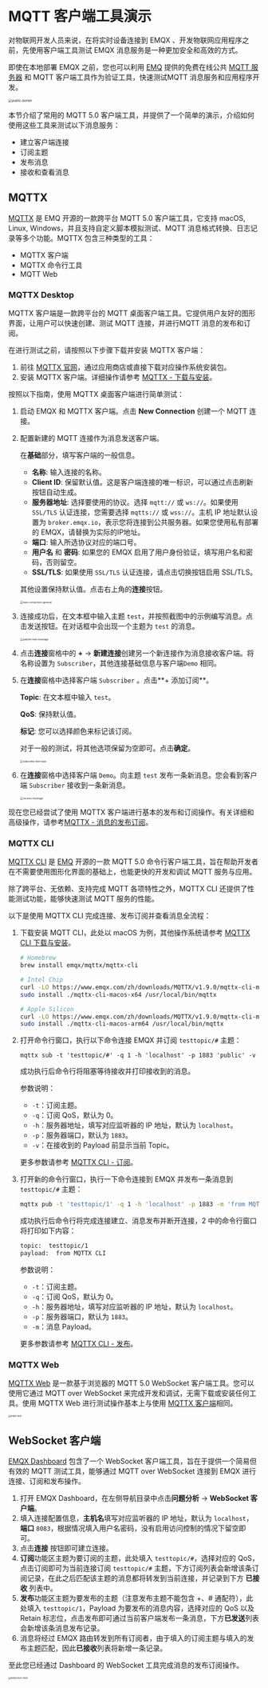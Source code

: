 # MQTT 客户端工具演示

对物联网开发人员来说，在将实时设备连接到 EMQX 、开发物联网应用程序之前，先使用客户端工具测试 EMQX 消息服务是一种更加安全和高效的方式。

即使在本地部署 EMQX 之前，您也可以利用 [EMQ](https://www.emqx.com/) 提供的免费在线公共 [MQTT 服务器](https://www.emqx.com/zh/mqtt/public-mqtt5-broker) 和 MQTT 客户端工具作为验证工具，快速测试MQTT 消息服务和应用程序开发。

<img src="./assets/public-borker.png" alt="public-borker" style="zoom:45%;" />

本节介绍了常用的 MQTT 5.0 客户端工具，并提供了一个简单的演示，介绍如何使用这些工具来测试以下消息服务：

- 建立客户端连接
- 订阅主题
- 发布消息
- 接收和查看消息

## MQTTX

[MQTTX](https://mqttx.app/zh) 是 EMQ 开源的一款跨平台 MQTT 5.0 客户端工具，它支持 macOS, Linux, Windows，并且支持自定义脚本模拟测试、MQTT 消息格式转换、日志记录等多个功能。MQTTX 包含三种类型的工具：

- MQTTX 客户端
- MQTTX 命令行工具
- MQTT Web

### MQTTX Desktop

MQTTX 客户端是一款跨平台的 MQTT 桌面客户端工具。它提供用户友好的图形界面，让用户可以快速创建、测试 MQTT 连接，并进行MQTT 消息的发布和订阅。

在进行测试之前，请按照以下步骤下载并安装 MQTTX 客户端：

1. 前往 [MQTTX 官网](https://mqttx.app/zh)，通过应用商店或直接下载对应操作系统安装包。
1. 安装 MQTTX 客户端。详细操作请参考 [MQTTX - 下载与安装](https://mqttx.app/zh/docs/downloading-and-installation)。

按照以下指南，使用 MQTTX 桌面客户端进行简单测试：

1. 启动 EMQX 和 MQTTX 客户端。点击 **New Connection** 创建一个 MQTT 连接。

2. 配置新建的 MQTT 连接作为消息发送客户端。

   在**基础**部分，填写客户端的一般信息。

   - **名称**: 输入连接的名称。
   - **Client ID**: 保留默认值。这是客户端连接的唯一标识，可以通过点击刷新按钮自动生成。
   - **服务器地址**: 选择要使用的协议。选择 `mqtt://` 或 `ws://`。如果使用 `SSL/TLS` 认证连接，您需要选择 `mqtts://` 或 `wss://`。主机 IP 地址默认设置为 `broker.emqx.io`，表示您将连接到公共服务器。如果您使用私有部署的 EMQX，请替换为实际的IP地址。
   - **端口**: 输入所选协议对应的端口号。
   - **用户名** 和 **密码**: 如果您的 EMQX 启用了用户身份验证，填写用户名和密码，否则留空。
   - **SSL/TLS**: 如果使用 `SSL/TLS` 认证连接，请点击切换按钮启用 SSL/TLS。

   其他设置保持默认值。点击右上角的**连接**按钮。

   <img src="./assets/new-connection-general.png" alt="new-connection-general" style="zoom:35%;" />

3. 连接成功后，在文本框中输入主题 `test`，并按照截图中的示例编写消息。点击发送按钮。在对话框中会出现一个主题为 `test` 的消息。

   <img src="./assets/publish-test-message.png" alt="publish-test-message" style="zoom:35%;" />

4. 点击**连接**窗格中的 **+** -> **新建连接**创建另一个新连接作为消息接收客户端。将名称设置为 `Subscriber`，其他连接基础信息与客户端`Demo` 相同。

5. 在**连接**窗格中选择客户端 `Subscriber` 。点击**+ 添加订阅**。

   **Topic**: 在文本框中输入 `test`。

   **QoS**: 保持默认值。

   **标记**: 您可以选择颜色来标记该订阅。

   对于一般的测试，将其他选项保留为空即可。点击**确定**。

   <img src="./assets/subscribe-test-topic.png" alt="subscribe-test-topic" style="zoom:35%;" />

6. 在**连接**窗格中选择客户端 `Demo`。向主题 `test` 发布一条新消息。您会看到客户端 `Subscriber` 接收到一条新消息。

   <img src="./assets/receive-message.png" alt="receive-message" style="zoom:35%;" />

现在您已经尝试了使用 MQTTX 客户端进行基本的发布和订阅操作。有关详细和高级操作，请参考[MQTTX - 消息的发布订阅](https://mqttx.app/zh/docs/get-started#%E6%B6%88%E6%81%AF%E7%9A%84%E5%8F%91%E5%B8%83%E8%AE%A2%E9%98%85)。

### MQTTX CLI

[MQTTX CLI](https://mqttx.app/zh/cli) 是 [EMQ](https://www.emqx.com/zh) 开源的一款 MQTT 5.0 命令行客户端工具，旨在帮助开发者在不需要使用图形化界面的基础上，也能更快的开发和调试 MQTT 服务与应用。

除了跨平台、无依赖、支持完成 MQTT 各项特性之外，MQTTX CLI 还提供了性能测试功能，能够快速测试 MQTT 服务的性能。

以下是使用 MQTTX CLI 完成连接、发布订阅并查看消息全流程：

1. 下载安装 MQTT CLI，此处以 macOS 为例，其他操作系统请参考 [MQTTX CLI 下载与安装](https://mqttx.app/zh/docs/cli/downloading-and-installation)。

   ```bash
   # Homebrew
   brew install emqx/mqttx/mqttx-cli
   
   # Intel Chip
   curl -LO https://www.emqx.com/zh/downloads/MQTTX/v1.9.0/mqttx-cli-macos-x64
   sudo install ./mqttx-cli-macos-x64 /usr/local/bin/mqttx
   
   # Apple Silicon
   curl -LO https://www.emqx.com/zh/downloads/MQTTX/v1.9.0/mqttx-cli-macos-arm64
   sudo install ./mqttx-cli-macos-arm64 /usr/local/bin/mqttx
   ```


2. 打开命令行窗口，执行以下命令连接 EMQX 并订阅 `testtopic/#` 主题：

   ```shell
   mqttx sub -t 'testtopic/#' -q 1 -h 'localhost' -p 1883 'public' -v
   ```

   成功执行后命令行将阻塞等待接收并打印接收到的消息。

   参数说明：

   - `-t`：订阅主题。
   - `-q`：订阅 QoS，默认为 0。
   - `-h`：服务器地址，填写对应监听器的 IP 地址，默认为 `localhost`。
   - `-p`：服务器端口，默认为 `1883`。
   - `-v`：在接收到的 Payload 前显示当前 Topic。

   更多参数请参考 [MQTTX CLI - 订阅](https://mqttx.app/zh/docs/cli/get-started#%E8%AE%A2%E9%98%85)。

3. 打开新的命令行窗口，执行一下命令连接到 EMQX 并发布一条消息到 `testtopic/#` 主题：

   ```bash
   mqttx pub -t 'testtopic/1' -q 1 -h 'localhost' -p 1883 -m 'from MQTTX CLI'
   ```

   成功执行后命令行将完成连接建立、消息发布并断开连接，2 中的命令行窗口将打印如下内容：

   ```bash
   topic:  testtopic/1
   payload:  from MQTTX CLI
   ```

    参数说明：

   - `-t`：订阅主题。
   - `-q`：订阅 QoS，默认为 0。
   - `-h`：服务器地址，填写对应监听器的 IP 地址，默认为 `localhost`。
   - `-p`：服务器端口，默认为 `1883`。
   - `-m`：消息 Payload。

   更多参数请参考 [MQTTX CLI - 发布](https://mqttx.app/zh/docs/cli/get-started#%E5%8F%91%E5%B8%83)。

### MQTTX Web

[MQTTX Web](https://mqttx.app/zh/web) 是一款基于浏览器的 MQTT 5.0 WebSocket 客户端工具。您可以使用它通过 MQTT over WebSocket 来完成开发和调试，无需下载或安装任何工具。使用 MQTTX Web 进行测试操作基本上与使用 [MQTTX 客户端](#mqttx-客户端)相同。

<img src="./assets/mqttx-web.png" alt="mqttx-web" style="zoom:30%;" />

## WebSocket 客户端

[EMQX Dashboard](../dashboard/introduction.md) 包含了一个 WebSocket 客户端工具，旨在于提供一个简易但有效的 MQTT 测试工具，能够通过 MQTT over WebSocket 连接到 EMQX 进行连接、订阅和发布操作。

1. 打开 EMQX Dashboard，在左侧导航目录中点击**问题分析** -> **WebSocket 客户端**。
2. 填入连接配置信息，**主机名**填写对应监听器的 IP 地址，默认为 `localhost`，**端口** `8083`，根据情况填入用户名密码，没有启用访问控制的情况下留空即可。
3. 点击**连接** 按钮即可建立连接。
4. **订阅**功能区主题为要订阅的主题，此处填入 `testtopic/#`，选择对应的 QoS，点击订阅即可为当前连接订阅 `testtopic/#` 主题，下方订阅列表会新增该条订阅记录，在此之后匹配该主题的消息都将转发到当前连接，并记录到下方 **已接收** 列表中。
5. **发布**功能区主题为要发布的主题（注意发布主题不能包含 +、# 通配符），此处填入 `testtopic/1`，Payload 为要发布的消息内容，选择对应的 QoS 以及 Retain 标志位，点击发布即可通过当前客户端发布一条消息，下方**已发送**列表会新增该条消息发布记录。
6. 消息将经过 EMQX 路由转发到所有订阅者，由于填入的订阅主题与填入的发布主题匹配，因此**已接收**列表将新增一条记录。

至此您已经通过 Dashboard 的 WebSocket 工具完成消息的发布订阅操作。

<img src="./assets/websocket-client.png" alt="websocket-client" style="zoom:30%;" />
